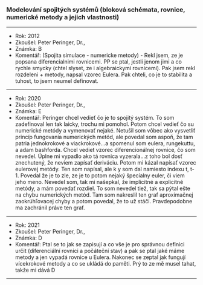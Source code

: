 ### Modelování spojitých systémů (bloková schémata, rovnice, numerické metody a jejich vlastnosti)

----------------------------------------

- Rok: 2012
- Zkoušel: Peter Peringer, Dr.,
- Známka: B
- Komentář: (Spojita simulace - numericke metody) - Rekl jsem, ze je popsana diferencialnimi rovnicemi. PP se ptal, jestli jenom jimi a co rychle smycky (chtel slyset, ze i algebraickymi rovnicemi). Pak jsem rekl rozdeleni + metody, napsal vzorec Eulera. Pak chteli, co je to stabilita a tuhost, to jsem neumel definovat.

----------------------------------------

- Rok: 2020
- Zkoušel: Peter Peringer, Dr.,
- Známka: E
- Komentář: Peringer chcel vedieť čo je to spojitý systém. To som zadefinoval len tak laicky, trochu mi pomohol. Potom chcel vedieť čo su numerické metódy a vymenovať nejaké. Netušil som vôbec ako vysvetliť princíp fungovania numerických metód, ale povedal som aspoň, že tam patria jednokrokové a viackrokové...a spomenul som eulera, rungekuttu, a adam bashforda. Chcel vediet vzorec diferencionálnej rovnice, čo som nevedel. Úplne mi vypadlo ako tá rovnica vyzerala...z toho bol dosť znechutený, že neviem zapísať deriváciu. Potom mi kázal napísať vzorec eulerovej metódy. Ten som napísal, ale k y som dal namiesto indexu t, t-1. Povedal že je to zle, ze je to potom nejaký špecíalny euler, či viem jeho meno. Nevedel som, tak mi našepkal, že implicitné a explicitné metódy, a mám povedať rozdiel. To som nevedel tiež, tak sa pýtal ešte na chybu numerických metód. Tam som nakreslil ten graf aproximačnej zaokrúhľovacej chyby a potom povedal, že to už stáči.  Pravdepodobne ma zachránil práve ten graf. 

----------------------------------------

- Rok: 2021
- Zkoušel: Peter Peringer, Dr.,
- Známka: D
- Komentář: Ptal se to jak se zapisují a co vše je pro správnou definici určit (diferenciální rovnici a počáteční stav) a pak se ptal jaké máme metody a jen vypadá rovnice u Eulera. Nakonec se zeptal jak fungují vícekrokové metody a co se ukládá do paměti. Prý to ze mě musel tahat, takže mi dává D

----------------------------------------



